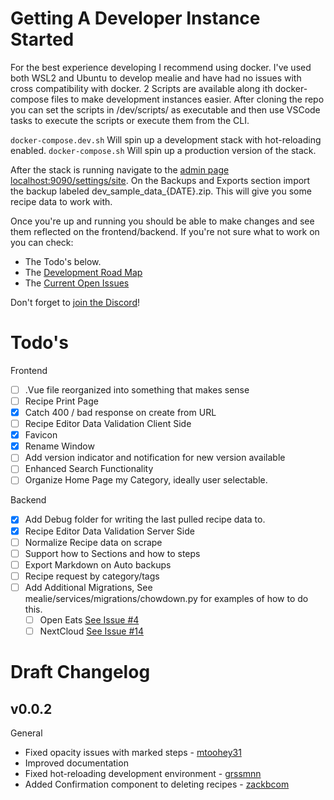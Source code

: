# Getting A Developer Instance Started
For the best experience developing I recommend using docker. I've used both WSL2 and Ubuntu to develop mealie and have had no issues with cross compatibility with docker. 2 Scripts are available along ith docker-compose files to make development instances easier. After cloning the repo you can set the scripts in /dev/scripts/ as executable and then use VSCode tasks to execute the scripts or execute them from the CLI. 

`docker-compose.dev.sh` Will spin up a development stack with hot-reloading enabled. 
`docker-compose.sh` Will spin up a production version of the stack.  

After the stack is running navigate to the [admin page localhost:9090/settings/site](http://localhost:9090/settings/site). On the Backups and Exports section import the backup labeled dev_sample_data_{DATE}.zip. This will give you some recipe data to work with. 

Once you're up and running you should be able to make changes and see them reflected on the frontend/backend. If you're not sure what to work on you can check:

- The Todo's below.
- The [Development Road Map](https://hay-kot.github.io/mealie/2.0%20-%20roadmap/)
- The [Current Open Issues](https://github.com/hay-kot/mealie/issues)

Don't forget to [join the Discord](https://discord.gg/R6QDyJgbD2)! 

# Todo's

Frontend
- [ ] .Vue file reorganized into something that makes sense
- [ ] Recipe Print Page 
- [x] Catch 400 / bad response on create from URL
- [ ] Recipe Editor Data Validation Client Side
- [x] Favicon
- [x] Rename Window
- [ ] Add version indicator and notification for new version available
- [ ] Enhanced Search Functionality
- [ ] Organize Home Page my Category, ideally user selectable.

Backend
- [x] Add Debug folder for writing the last pulled recipe data to. 
- [x] Recipe Editor Data Validation Server Side
- [ ] Normalize Recipe data on scrape
- [ ] Support how to Sections and how to steps
- [ ] Export Markdown on Auto backups
- [ ] Recipe request by category/tags
- [ ] Add Additional Migrations, See mealie/services/migrations/chowdown.py for examples of how to do this.
  - [ ] Open Eats [See Issue #4](https://github.com/hay-kot/mealie/issues/4)
  - [ ] NextCloud [See Issue #14](https://github.com/hay-kot/mealie/issues/14)

# Draft Changelog
## v0.0.2

General
- Fixed opacity issues with marked steps - [mtoohey31](https://github.com/mtoohey31)
- Improved documentation
- Fixed hot-reloading development environment - [grssmnn](https://github.com/grssmnn)
- Added Confirmation component to deleting recipes - [zackbcom](https://github.com/zackbcom)
